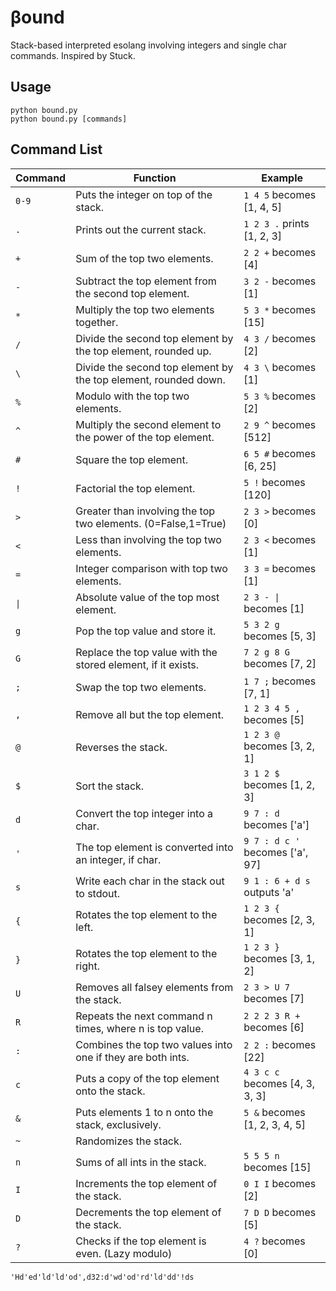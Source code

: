 # βound
Stack-based interpreted esolang involving integers and single char commands. Inspired by Stuck.  
  
## Usage
`python bound.py`  
`python bound.py [commands]`  
  
## Command List

| Command | Function                                                                     | Example                               |
|-----------|----------------------------------------------------------------------------|---------------------------------------|
| `0-9`     | Puts the integer on top of the stack.                                      | `1 4 5` becomes [1, 4, 5]             |
| `.`       | Prints out the current stack.                                              | `1 2 3 .` prints [1, 2, 3]            |
| `+`       | Sum of the top two elements.                                               | `2 2 +` becomes [4]                   |
| `-`       | Subtract the top element from the second top element.                      | `3 2 -` becomes [1]                   |
| `*`       | Multiply the top two elements together.                                    | `5 3 *` becomes [15]                  |
| `/`       | Divide the second top element by the top element, rounded up.              | `4 3 /` becomes [2]                   |
| `\`       | Divide the second top element by the top element, rounded down.            | `4 3 \` becomes [1]                   |
| `%`       | Modulo with the top two elements.                                          | `5 3 %` becomes [2]                   |
| `^`       | Multiply the second element to the power of the top element.               | `2 9 ^` becomes [512]                 |
| `#`       | Square the top element.                                                    | `6 5 #` becomes [6, 25]               |
| `!`       | Factorial the top element.                                                 | `5 !` becomes [120]                   |
| `>`       | Greater than involving the top two elements. (0=False,1=True)              | `2 3 >` becomes [0]                   |
| `<`       | Less than involving the top two elements.                                  | `2 3 <` becomes [1]                   |
| `=`       | Integer comparison with top two elements.                                  | `3 3 =` becomes [1]                   |
| `\|`      | Absolute value of the top most element.                                    | `2 3 - \|` becomes [1]                |
| `g`       | Pop the top value and store it.                                            | `5 3 2 g` becomes [5, 3]              |
| `G`       | Replace the top value with the stored element, if it exists.               | `7 2 g 8 G` becomes [7, 2]            |
| `;`       | Swap the top two elements.                                                 | `1 7 ;` becomes [7, 1]                |
| `,`       | Remove all but the top element.                                            | `1 2 3 4 5 ,` becomes [5]             |
| `@`       | Reverses the stack.                                                        | `1 2 3 @` becomes [3, 2, 1]           |
| `$`       | Sort the stack.                                                            | `3 1 2 $` becomes [1, 2, 3]           |
| `d`       | Convert the top integer into a char.                                       | `9 7 : d` becomes ['a']               |
| `'`       | The top element is converted into an integer, if char.                     | `9 7 : d c '` becomes ['a', 97]       |
| `s`       | Write each char in the stack out to stdout.                                | `9 1 : 6 + d s` outputs 'a'           |
| `{`       | Rotates the top element to the left.                                       | `1 2 3 {` becomes [2, 3, 1]           |
| `}`       | Rotates the top element to the right.                                      | `1 2 3 }` becomes [3, 1, 2]           |
| `U`       | Removes all falsey elements from the stack.                                | `2 3 > U 7` becomes [7]               |
| `R`       | Repeats the next command n times, where n is top value.                    | `2 2 2 3 R +` becomes [6]             |
| `:`       | Combines the top two values into one if they are both ints.                | `2 2 :` becomes [22]                  |
| `c`       | Puts a copy of the top element onto the stack.                             | `4 3 c c` becomes [4, 3, 3, 3]        |
| `&`       | Puts elements 1 to n onto the stack, exclusively.                          | `5 &` becomes [1, 2, 3, 4, 5]         |
| `~`       | Randomizes the stack.                                                      |                                       |
| `n`       | Sums of all ints in the stack.                                             | `5 5 5 n` becomes [15]                |
| `I`       | Increments the top element of the stack.                                   | `0 I I` becomes [2]                   |
| `D`       | Decrements the top element of the stack.                                   | `7 D D` becomes [5]                   |
| `?`       | Checks if the top element is even. (Lazy modulo)                           | `4 ?` becomes [0]                     |  


`'Hd'ed'ld'ld'od',d32:d'wd'od'rd'ld'dd'!ds`
